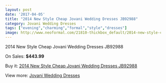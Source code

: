 ```yaml
---
layout: post
date: '2017-04-05'
title: "2014 New Style Cheap Jovani Wedding Dresses JB92988"
category: Jovani Wedding Dresses
tags: ["evening","charming","formal","style","dresses"]
image: http://www.neoformal.com/21810-thickbox_default/2014-new-style-cheap-jovani-wedding-dresses-jb92988.jpg
---
```

2014 New Style Cheap Jovani Wedding Dresses JB92988

On Sales: **$443.99**
<a href="https://www.neoformal.com/en/jovani-wedding-dresses-2014/7135-2014-new-style-cheap-jovani-wedding-dresses-jb92988.html"><amp-img layout="responsive" width="600" height="600" src="//www.neoformal.com/21810-thickbox_default/2014-new-style-cheap-jovani-wedding-dresses-jb92988.jpg" alt="2014 New Style Cheap Jovani Wedding Dresses JB92988 0" /></a>
<a href="https://www.neoformal.com/en/jovani-wedding-dresses-2014/7135-2014-new-style-cheap-jovani-wedding-dresses-jb92988.html"><amp-img layout="responsive" width="600" height="600" src="//www.neoformal.com/21812-thickbox_default/2014-new-style-cheap-jovani-wedding-dresses-jb92988.jpg" alt="2014 New Style Cheap Jovani Wedding Dresses JB92988 1" /></a>
<a href="https://www.neoformal.com/en/jovani-wedding-dresses-2014/7135-2014-new-style-cheap-jovani-wedding-dresses-jb92988.html"><amp-img layout="responsive" width="600" height="600" src="//www.neoformal.com/21811-thickbox_default/2014-new-style-cheap-jovani-wedding-dresses-jb92988.jpg" alt="2014 New Style Cheap Jovani Wedding Dresses JB92988 2" /></a>

Buy it: [2014 New Style Cheap Jovani Wedding Dresses JB92988](https://www.neoformal.com/en/jovani-wedding-dresses-2014/7135-2014-new-style-cheap-jovani-wedding-dresses-jb92988.html "2014 New Style Cheap Jovani Wedding Dresses JB92988")

View more: [Jovani Wedding Dresses](https://www.neoformal.com/en/111-jovani-wedding-dresses-2014 "Jovani Wedding Dresses")
